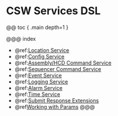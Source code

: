 # CSW Services DSL

@@ toc { .main depth=1 }

@@@ index

* @ref:[Location Service](services/location-service.md)
* @ref:[Config Service](services/config-service.md)
* @ref:[Assembly/HCD Command Service](services/command-service.md)
* @ref:[Sequencer Command Service](services/sequencer-command-service.md)
* @ref:[Event Service](services/event-service.md)
* @ref:[Logging Service](services/logging-service.md)
* @ref:[Alarm Service](services/alarm-service.md)
* @ref:[Time Service](services/time-service.md)
* @ref:[Submit Response Extensions](services/submit-response-extensions.md)
* @ref[Working with Params](services/params.md)
@@@
